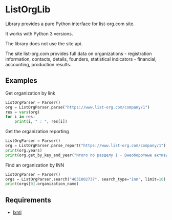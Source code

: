 # ListOrgLib
Library provides a pure Python interface for list-org.com site.

It works with Python 3 versions.

The library does not use the site api.

The site list-org.com provides full data on organizations - registration information, contacts, details, founders, statistical indicators - financial, accounting, production results.

## Examples
Get organization by link
```python
ListOrgParser = Parser()
org = ListOrgParser.parse("https://www.list-org.com/company/1")
res = vars(org)
for i in res:
    print(i, " : ", res[i])
```

Get the organization reporting
```python
ListOrgParser = Parser()
org = ListOrgParser.parse_report("https://www.list-org.com/company/1")
print(org.years)
print(org.get_by_key_and_year("Итого по разделу I - Внеоборотные активы","2018"))
```

Find an organization by INN
```python
ListOrgParser = Parser()
orgs = ListOrgParser.search("4631002737", search_type="inn", limit=10)
print(orgs[0].organization_name)
```

## Requirements
- [lxml](https://lxml.de/)
